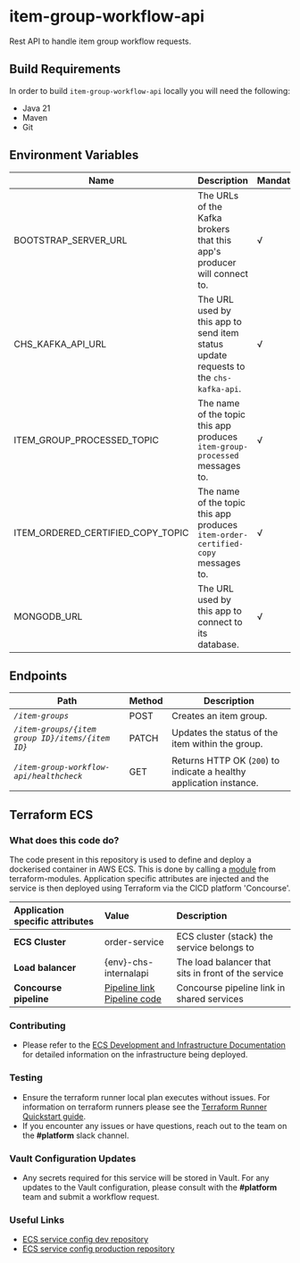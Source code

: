 # item-group-workflow-api

Rest API to handle item group workflow requests.

## Build Requirements

In order to build `item-group-workflow-api` locally you will need the following:

- Java 21
- Maven
- Git

## Environment Variables

| Name                              | Description                                                                          | Mandatory | Default | Example                                    |
|-----------------------------------|--------------------------------------------------------------------------------------|-----------|---------|--------------------------------------------|
| BOOTSTRAP_SERVER_URL              | The URLs of the Kafka brokers that this app's producer will connect to.              | √         | N/A     | `kafka:9092`                               |
| CHS_KAFKA_API_URL                 | The URL used by this app to send item status update requests to the `chs-kafka-api`. | √         | N/A     | `http://chs-kafka-api:4081`                |
| ITEM_GROUP_PROCESSED_TOPIC        | The name of the topic this app produces `item-group-processed` messages to.          | √         | N/A     | `item-group-processed`                     |
| ITEM_ORDERED_CERTIFIED_COPY_TOPIC | The name of the topic this app produces `item-order-certified-copy` messages to.     | √         | N/A     | `item-ordered-certified-copy`              |
| MONGODB_URL                       | The URL used by this app to connect to its database.                                 | √         | N/A     | `mongodb://mongo:27017/orders_item_groups` |

## Endpoints

| Path                                             | Method | Description                                                         |
|--------------------------------------------------|--------|---------------------------------------------------------------------|
| *`/item-groups`*                                 | POST   | Creates an item group.                                              |
| *`/item-groups/{item group ID}/items/{item ID}`* | PATCH  | Updates the status of the item within the group.                    |
| *`/item-group-workflow-api/healthcheck`*         | GET    | Returns HTTP OK (`200`) to indicate a healthy application instance. |

## Terraform ECS

### What does this code do?

The code present in this repository is used to define and deploy a dockerised container in AWS ECS.
This is done by calling a [module](https://github.com/companieshouse/terraform-modules/tree/main/aws/ecs) from terraform-modules. Application specific attributes are injected and the service is then deployed using Terraform via the CICD platform 'Concourse'.


Application specific attributes | Value                                | Description
:---------|:-----------------------------------------------------------------------------|:-----------
**ECS Cluster**        |order-service                                     | ECS cluster (stack) the service belongs to
**Load balancer**      |{env}-chs-internalapi                                            | The load balancer that sits in front of the service
**Concourse pipeline**     |[Pipeline link](https://ci-platform.companieshouse.gov.uk/teams/team-development/pipelines/item-group-workflow-api) <br> [Pipeline code](https://github.com/companieshouse/ci-pipelines/blob/master/pipelines/ssplatform/team-development/item-group-workflow-api)                                  | Concourse pipeline link in shared services


### Contributing
- Please refer to the [ECS Development and Infrastructure Documentation](https://companieshouse.atlassian.net/wiki/spaces/DEVOPS/pages/4390649858/Copy+of+ECS+Development+and+Infrastructure+Documentation+Updated) for detailed information on the infrastructure being deployed.

### Testing
- Ensure the terraform runner local plan executes without issues. For information on terraform runners please see the [Terraform Runner Quickstart guide](https://companieshouse.atlassian.net/wiki/spaces/DEVOPS/pages/1694236886/Terraform+Runner+Quickstart).
- If you encounter any issues or have questions, reach out to the team on the **#platform** slack channel.

### Vault Configuration Updates
- Any secrets required for this service will be stored in Vault. For any updates to the Vault configuration, please consult with the **#platform** team and submit a workflow request.

### Useful Links
- [ECS service config dev repository](https://github.com/companieshouse/ecs-service-configs-dev)
- [ECS service config production repository](https://github.com/companieshouse/ecs-service-configs-production)
